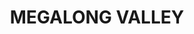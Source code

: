 ---
lastmod: '2025-04-06T06:05:20+00:00'
latitude: -33.71946185
layout: suburb
longitude: 150.2228056
postcode: '2785'
state: NSW
title: MEGALONG VALLEY
url: /nsw/megalong-valley/
---